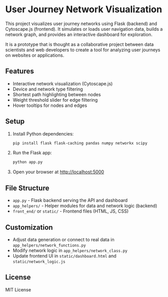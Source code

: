 # User Journey Network Visualization

This project visualizes user journey networks using Flask (backend) and Cytoscape.js (frontend). It simulates or loads user navigation data, builds a network graph, and provides an interactive dashboard for exploration.

It is a prototype that is thought as a collaborative project between data scientists and web developers to create a tool for analyzing user journeys on websites or applications.

## Features
- Interactive network visualization (Cytoscape.js)
- Device and network type filtering
- Shortest path highlighting between nodes
- Weight threshold slider for edge filtering
- Hover tooltips for nodes and edges

## Setup
1. Install Python dependencies:
   ```bash
   pip install flask flask-caching pandas numpy networkx scipy
   ```
2. Run the Flask app:
   ```bash
   python app.py
   ```
3. Open your browser at [http://localhost:5000](http://localhost:5000)

## File Structure
- `app.py` - Flask backend serving the API and dashboard
- `app_helpers/` - Helper modules for data and network logic (backend)
- `front_end/` or `static/` - Frontend files (HTML, JS, CSS)

## Customization
- Adjust data generation or connect to real data in `app_helpers/network_functions.py`
- Modify network logic in `app_helpers/network_class.py`
- Update frontend UI in `static/dashboard.html` and `static/network_logic.js`

## License
MIT License
